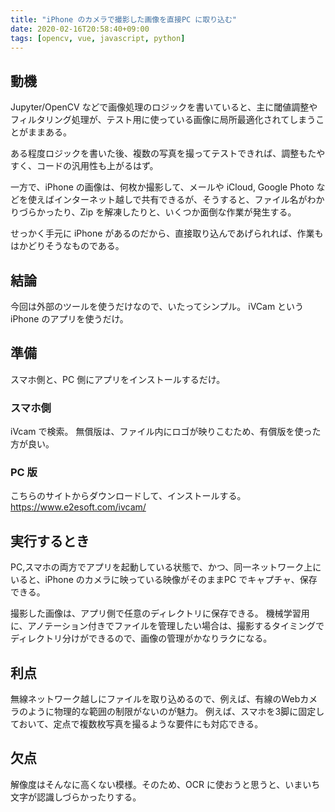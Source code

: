 ```yaml
---
title: "iPhone のカメラで撮影した画像を直接PC に取り込む"
date: 2020-02-16T20:58:40+09:00
tags: [opencv, vue, javascript, python]
---
```


## 動機
Jupyter/OpenCV などで画像処理のロジックを書いていると、主に閾値調整やフィルタリング処理が、テスト用に使っている画像に局所最適化されてしまうことがままある。

ある程度ロジックを書いた後、複数の写真を撮ってテストできれば、調整もたやすく、コードの汎用性も上がるはず。

一方で、iPhone の画像は、何枚か撮影して、メールや iCloud, Google Photo などを使えばインターネット越しで共有できるが、そうすると、ファイル名がわかりづらかったり、Zip を解凍したりと、いくつか面倒な作業が発生する。

せっかく手元に iPhone があるのだから、直接取り込んであげられれば、作業もはかどりそうなものである。

## 結論
今回は外部のツールを使うだけなので、いたってシンプル。
iVCam という iPhone のアプリを使うだけ。

## 準備
スマホ側と、PC 側にアプリをインストールするだけ。

### スマホ側
iVcam で検索。
無償版は、ファイル内にロゴが映りこむため、有償版を使った方が良い。

### PC 版
こちらのサイトからダウンロードして、インストールする。
https://www.e2esoft.com/ivcam/

## 実行するとき
PC,スマホの両方でアプリを起動している状態で、かつ、同一ネットワーク上にいると、iPhone のカメラに映っている映像がそのままPC でキャプチャ、保存できる。

撮影した画像は、アプリ側で任意のディレクトリに保存できる。
機械学習用に、アノテーション付きでファイルを管理したい場合は、撮影するタイミングでディレクトリ分けができるので、画像の管理がかなりラクになる。

## 利点
無線ネットワーク越しにファイルを取り込めるので、例えば、有線のWebカメラのように物理的な範囲の制限がないのが魅力。
例えば、スマホを3脚に固定しておいて、定点で複数枚写真を撮るような要件にも対応できる。

## 欠点
解像度はそんなに高くない模様。そのため、OCR に使おうと思うと、いまいち文字が認識しづらかったりする。